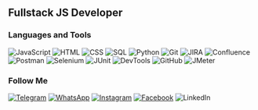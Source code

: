 

## Fullstack JS Developer

### Languages and Tools
![JavaScript](https://img.shields.io/badge/-JavaScript-2B2B2B?style-for-the-badge&logo=javascript)
![HTML](https://img.shields.io/badge/-HTML-2B2B2B?style-for-the-badge&logo=html5)
![CSS](https://img.shields.io/badge/-CSS-2B2B2B?style-for-the-badge&logo=css3&logoColor=2C97CC)
![SQL](https://img.shields.io/badge/-SQL-2B2B2B?style-for-the-badge&logo=mysql)
![Python](https://img.shields.io/badge/-Python-2B2B2B?style-for-the-badge&logo=python)
![Git](https://img.shields.io/badge/-Git-2B2B2B?style-for-the-badge&logo=git)
![JIRA](https://img.shields.io/badge/-JIRA-2B2B2B?style-for-the-badge&logo=jira&logoColor=0757CE)
![Confluence](https://img.shields.io/badge/-Confluence-2B2B2B?style-for-the-badge&logo=confluence&logoColor=1A71E8)
![Postman](https://img.shields.io/badge/-Postman-2B2B2B?style-for-the-badge&logo=Postman)
![Selenium](https://img.shields.io/badge/-Selenium-2B2B2B?style-for-the-badge&logo=selenium)
![JUnit](https://img.shields.io/badge/-JUnit-2B2B2B?style-for-the-badge&logo=junit5)
![DevTools](https://img.shields.io/badge/-DevTools-2B2B2B?style-for-the-badge&logo=chromecast)
![GitHub](https://img.shields.io/badge/-GitHub-2B2B2B?style-for-the-badge&logo=github)
![JMeter](https://img.shields.io/badge/-JMeter-2B2B2B?style-for-the-badge&logo=apachejmeter&logoColor=C41F34)





### Follow Me

[![Telegram](https://img.shields.io/badge/-Telegram-2B2B2B?style-for-the-badge&logo=telegram)](https://t.me/buuuumba)
[![WhatsApp](https://img.shields.io/badge/-WhatsApp-2B2B2B?style-for-the-badge&logo=whatsapp)](https://api.whatsapp.com/send?%20phone=79606947375)
[![Instagram](https://img.shields.io/badge/-Instagram-2B2B2B?style-for-the-badge&logo=instagram)](https://www.instagram.com/noinstaboy)
[![Facebook](https://img.shields.io/badge/-Facebook-2B2B2B?style-for-the-badge&logo=Facebook)](https://www.facebook.com/dmitriy.bukreev.9/)
![LinkedIn](https://img.shields.io/badge/-LinkedIn-2B2B2B?style-for-the-badge&logo=linkedin&logoColor=0C61BF)
